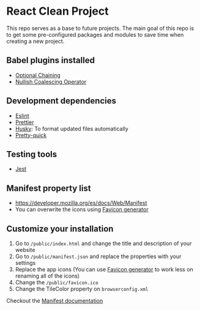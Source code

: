 # React Clean Project

This repo serves as a base to future projects. The main goal of this repo is to get some pre-configured packages and modules to save time when creating a new project.

## Babel plugins installed

- [Optional Chaining](https://babeljs.io/docs/en/babel-plugin-proposal-optional-chaining)
- [Nullish Coalescing Operator](https://babeljs.io/docs/en/babel-plugin-proposal-nullish-coalescing-operator)

## Development dependencies

- [Eslint](https://www.npmjs.com/package/eslint)
- [Prettier](https://www.npmjs.com/package/prettier)
- [Husky](https://www.npmjs.com/package/husky): To format updated files automatically
- [Pretty-quick](https://www.npmjs.com/package/pretty-quick)

## Testing tools

- [Jest](https://www.npmjs.com/package/jest)

## Manifest property list

- https://developer.mozilla.org/es/docs/Web/Manifest
- You can overwrite the icons using [Favicon generator](https://www.favicon-generator.org/)

## Customize your installation

1. Go to `/public/index.html` and change the title and description of your website
2. Go to `/public/manifest.json` and replace the properties with your settings
3. Replace the app icons (You can use [Favicon generator](https://www.favicon-generator.org/) to work less on renaming all of the icons)
4. Change the `/public/favicon.ico`
5. Change the TileColor property on `browserconfig.xml`

Checkout the [Manifest documentation](https://web.dev/add-manifest/)
